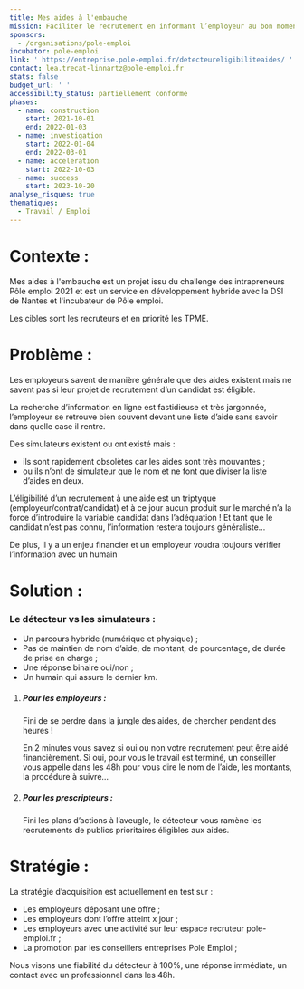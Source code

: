 ```yaml
---
title: Mes aides à l'embauche
mission: Faciliter le recrutement en informant l’employeur au bon moment sur l'aide la plus adaptée à la situation de son recrutement
sponsors:
  - /organisations/pole-emploi
incubator: pole-emploi
link: ' https://entreprise.pole-emploi.fr/detecteureligibiliteaides/ '
contact: lea.trecat-linnartz@pole-emploi.fr
stats: false
budget_url: ' '
accessibility_status: partiellement conforme
phases:
  - name: construction
    start: 2021-10-01
    end: 2022-01-03
  - name: investigation
    start: 2022-01-04
    end: 2022-03-01
  - name: acceleration
    start: 2022-10-03
  - name: success
    start: 2023-10-20
analyse_risques: true
thematiques:
  - Travail / Emploi
---
```

# **Contexte :**

Mes aides à l'embauche est un projet issu du challenge des intrapreneurs Pôle emploi 2021 et est un service en développement hybride avec la DSI de Nantes et l'incubateur de Pôle emploi. 

Les cibles sont les recruteurs et en priorité les TPME.  

# **Problème** :

Les employeurs savent de manière générale que des aides existent mais ne savent pas si leur projet de recrutement d’un candidat est éligible. 

La recherche d’information en ligne est fastidieuse et très jargonnée, l’employeur se retrouve bien souvent devant une liste d’aide sans savoir dans quelle case il rentre. 

Des simulateurs existent ou ont existé mais : 

* ils sont rapidement obsolètes car les aides sont très mouvantes ; 
* ou ils n’ont de simulateur que le nom et ne font que diviser la liste d’aides en deux.  

L’éligibilité d’un recrutement à une aide est un triptyque (employeur/contrat/candidat) et à ce jour aucun produit sur le marché n’a la force d’introduire la variable candidat dans l’adéquation ! Et tant que le candidat n’est pas connu, l’information restera toujours généraliste… 

De plus, il y a un enjeu financier et un employeur voudra toujours vérifier l’information avec un humain 

# **Solution :**

### Le détecteur vs les simulateurs :

* Un parcours hybride (numérique et physique) ;  
* Pas de maintien de nom d’aide, de montant, de pourcentage, de durée de prise en charge ;
* Une réponse binaire oui/non ;
* Un humain qui assure le dernier km.

1. ##### Pour les employeurs :

   Fini de se perdre dans la jungle des aides, de chercher pendant des heures !

   En 2 minutes vous savez si oui ou non votre recrutement peut être aidé financièrement. Si oui, pour vous le travail est terminé, un conseiller vous appelle dans les 48h pour vous dire le nom de l’aide, les montants, la procédure à suivre… 
2. ##### Pour les prescripteurs : 

   Fini les plans d’actions à l’aveugle, le détecteur vous ramène les recrutements de publics prioritaires éligibles aux aides. 

# Stratégie :

La stratégie d’acquisition est actuellement en test sur :

* Les employeurs déposant une offre ;
* Les employeurs dont l’offre atteint x jour ;
* Les employeurs avec une activité sur leur espace recruteur pole-emploi.fr ;
* La promotion par les conseillers entreprises Pole Emploi ;

Nous visons une fiabilité du détecteur à 100%, une réponse immédiate, un contact avec un professionnel dans les 48h.